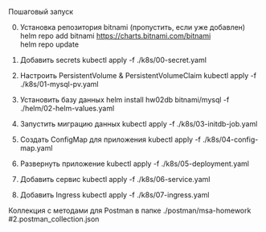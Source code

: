 Пошаговый запуск

0. Установка репозитория bitnami (пропустить, если уже добавлен)  
helm repo add bitnami https://charts.bitnami.com/bitnami  
helm repo update

1. Добавить secrets
kubectl apply -f ./k8s/00-secret.yaml

2. Настроить PersistentVolume & PersistentVolumeClaim
kubectl apply -f ./k8s/01-mysql-pv.yaml

3. Установить базу данных
helm install hw02db bitnami/mysql -f ./helm/02-helm-values.yaml

4. Запустить миграцию данных
kubectl apply -f ./k8s/03-initdb-job.yaml

5. Создать ConfigMap для приложения
kubectl apply -f ./k8s/04-config-map.yaml

6. Развернуть приложение
kubectl apply -f ./k8s/05-deployment.yaml

7. Добавить сервис
kubectl apply -f ./k8s/06-service.yaml

8. Добавить Ingress
kubectl apply -f ./k8s/07-ingress.yaml

Коллекция с методами для Postman в папке ./postman/msa-homework #2.postman_collection.json